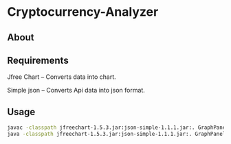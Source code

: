# Cryptocurrency-Analyzer
## About


## Requirements
Jfree Chart – Converts data into chart.

Simple json – Converts Api data into json format.

## Usage

```bash
javac -classpath jfreechart-1.5.3.jar:json-simple-1.1.1.jar:. GraphPanel.java >/dev/null 2>&1
java -classpath jfreechart-1.5.3.jar:json-simple-1.1.1.jar:. GraphPanel

```
